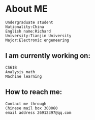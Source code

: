 # About ME    
    Undergraduate student  
    Nationality:China  
    English name:Richard  
    University:Tianjin University  
    Major:Electronic engeneering  
## I am currently working on:  
    CS61B    
    Analysis math    
    Machine learning  
## How to reach me:  
    Contact me through   
    Chinese mail box 300060  
    email address 26912397@qq.com  

<!--
**spring08125/spring08125** is a ✨ _special_ ✨ repository because its `README.md` (this file) appears on your GitHub profile.

Here are some ideas to get you started:

- 🔭 I’m currently working on ...
- 🌱 I’m currently learning ...
- 👯 I’m looking to collaborate on ...
- 🤔 I’m looking for help with ...
- 💬 Ask me about ...
- 📫 How to reach me: ...
- 😄 Pronouns: ...
- ⚡ Fun fact: ...
-->

